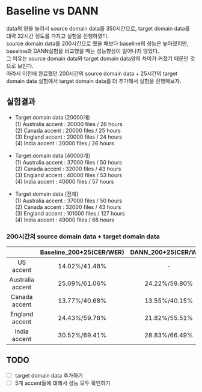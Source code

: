 # Baseline vs DANN
data의 양을 늘려서 source domain data를 350시간으로, target domain data를 대략 32시간 정도를 가지고 실험을 진행하였다.  
source domain data를 200시간으로 했을 때보다 baseline의 성능은 높아졌지만, baseline과 DANN실험을 비교했을 때는 성능향상이 일어나지 않았다.  
그 이유는 source domain data와 target domain data양의 차이가 커졌기 때문인 것으로 보인다.  
따라서 이전에 완료했던 200시간의 source domain data + 25시간의 target domain data 실험에서 target domain data를 더 추가해서 실험을 진행해보자.  
## 실험결과
- Target domain data (20000개)  
(1) Australia accent : 20000 files / 26 hours  
(2) Canada accent : 20000 files / 25 hours  
(3) England accent : 20000 files / 24 hours  
(4) India accent : 20000 files / 26 hours  

- Target domain data (40000개)  
(1) Australia accent : 37000 files / 50 hours  
(2) Canada accent : 32000 files / 43 hours  
(3) England accent : 40000 files / 53 hours  
(4) India accent : 40000 files / 57 hours  

- Target domain data (전체)  
(1) Australia accent : 37000 files / 50 hours  
(2) Canada accent : 32000 files / 43 hours  
(3) England accent : 101000 files / 127 hours  
(4) India accent : 49000 files / 68 hours  
### 200시간의 source domain data + target domain data  
| |Baseline_200+25(CER/WER)|DANN_200+25(CER/WER)|DANN_200+a(CER/WER)|
|:---:|:---:|:---:|:---:|
|US accent|14.02%/41.48%|-|-|
|Australia accent|25.09%/61.06%|24.22%/59.80%|22.72%/57.38%|
|Canada accent|13.77%/40.68%|13.55%/40.15%|13.63%/40.02%|
|England accent|24.43%/59.78%|21.82%/55.51%|19.96%/52.53%|
|India accent|30.52%/69.41%|28.83%/66.49%|26.24%/63.56%|

## TODO
- [ ] target domain data 추가하기
- [ ] 5개 accent들에 대해서 성능 모두 확인하기  